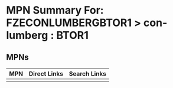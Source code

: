 



# MPN Summary For: FZECONLUMBERGBTOR1 > con-lumberg : BTOR1

## MPNs
  

|MPN|Direct Links|Search Links|
| :--- | :--- | :--- |
||||
